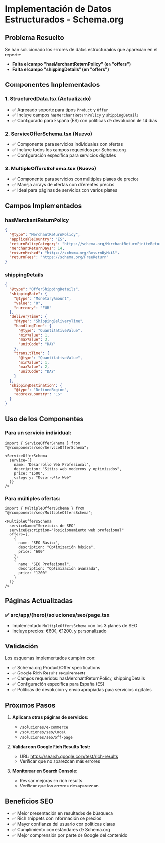 # Implementación de Datos Estructurados - Schema.org

## Problema Resuelto

Se han solucionado los errores de datos estructurados que aparecían en el reporte:
- **Falta el campo "hasMerchantReturnPolicy" (en "offers")**
- **Falta el campo "shippingDetails" (en "offers")**

## Componentes Implementados

### 1. StructuredData.tsx (Actualizado)
- ✅ Agregado soporte para tipos `Product` y `Offer`
- ✅ Incluye campos `hasMerchantReturnPolicy` y `shippingDetails`
- ✅ Configurado para España (ES) con políticas de devolución de 14 días

### 2. ServiceOfferSchema.tsx (Nuevo)
- ✅ Componente para servicios individuales con ofertas
- ✅ Incluye todos los campos requeridos por Schema.org
- ✅ Configuración específica para servicios digitales

### 3. MultipleOffersSchema.tsx (Nuevo)
- ✅ Componente para servicios con múltiples planes de precios
- ✅ Maneja arrays de ofertas con diferentes precios
- ✅ Ideal para páginas de servicios con varios planes

## Campos Implementados

### hasMerchantReturnPolicy
```json
{
  "@type": "MerchantReturnPolicy",
  "applicableCountry": "ES",
  "returnPolicyCategory": "https://schema.org/MerchantReturnFiniteReturnWindow",
  "merchantReturnDays": 14,
  "returnMethod": "https://schema.org/ReturnByMail",
  "returnFees": "https://schema.org/FreeReturn"
}
```

### shippingDetails
```json
{
  "@type": "OfferShippingDetails",
  "shippingRate": {
    "@type": "MonetaryAmount",
    "value": "0",
    "currency": "EUR"
  },
  "deliveryTime": {
    "@type": "ShippingDeliveryTime",
    "handlingTime": {
      "@type": "QuantitativeValue",
      "minValue": 1,
      "maxValue": 3,
      "unitCode": "DAY"
    },
    "transitTime": {
      "@type": "QuantitativeValue",
      "minValue": 1,
      "maxValue": 2,
      "unitCode": "DAY"
    }
  },
  "shippingDestination": {
    "@type": "DefinedRegion",
    "addressCountry": "ES"
  }
}
```

## Uso de los Componentes

### Para un servicio individual:
```tsx
import { ServiceOfferSchema } from "@/components/seo/ServiceOfferSchema";

<ServiceOfferSchema
  service={{
    name: "Desarrollo Web Profesional",
    description: "Sitios web modernos y optimizados",
    price: "1500",
    category: "Desarrollo Web"
  }}
/>
```

### Para múltiples ofertas:
```tsx
import { MultipleOffersSchema } from "@/components/seo/MultipleOffersSchema";

<MultipleOffersSchema
  serviceName="Servicios de SEO"
  serviceDescription="Posicionamiento web profesional"
  offers={[
    {
      name: "SEO Básico",
      description: "Optimización básica",
      price: "600"
    },
    {
      name: "SEO Profesional",
      description: "Optimización avanzada",
      price: "1200"
    }
  ]}
/>
```

## Páginas Actualizadas

### ✅ src/app/(hero)/soluciones/seo/page.tsx
- Implementado `MultipleOffersSchema` con los 3 planes de SEO
- Incluye precios: €600, €1200, y personalizado

## Validación

Los esquemas implementados cumplen con:
- ✅ Schema.org Product/Offer specifications
- ✅ Google Rich Results requirements
- ✅ Campos requeridos: hasMerchantReturnPolicy, shippingDetails
- ✅ Configuración específica para España (ES)
- ✅ Políticas de devolución y envío apropiadas para servicios digitales

## Próximos Pasos

1. **Aplicar a otras páginas de servicios:**
   - `/soluciones/e-commerce`
   - `/soluciones/seo/local`
   - `/soluciones/seo/off-page`

2. **Validar con Google Rich Results Test:**
   - URL: https://search.google.com/test/rich-results
   - Verificar que no aparezcan más errores

3. **Monitorear en Search Console:**
   - Revisar mejoras en rich results
   - Verificar que los errores desaparezcan

## Beneficios SEO

- ✅ Mejor presentación en resultados de búsqueda
- ✅ Rich snippets con información de precios
- ✅ Mayor confianza del usuario con políticas claras
- ✅ Cumplimiento con estándares de Schema.org
- ✅ Mejor comprensión por parte de Google del contenido
